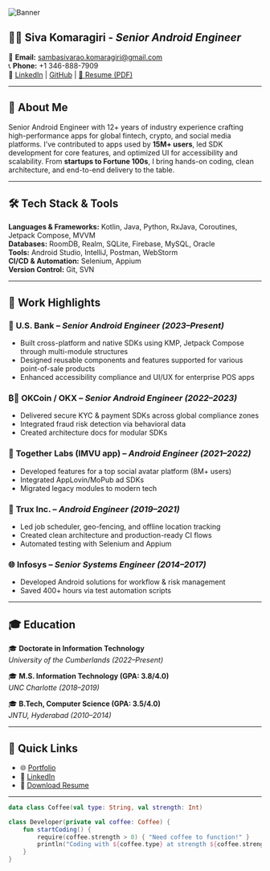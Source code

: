 
<!-- Banner Image -->
![Banner](https://github.com/user-attachments/assets/be4ac165-813e-455c-b88c-b1b012763740)

## 👨‍💻 Siva Komaragiri - *Senior Android Engineer*

📧 **Email:** sambasivarao.komaragiri@gmail.com  
📞 **Phone:** +1 346-888-7909  
🔗 [LinkedIn](https://skomaragiri.short.gy/creach-linkedin) | [GitHub](https://skomaragiri.short.gy/0hbpou) | [📄 Resume (PDF)](https://github.com/s-komaragiri/profile/blob/main/skomaragiri_resume_usb_detailed_consultant.pdf)

---

## 🚀 About Me

Senior Android Engineer with 12+ years of industry experience crafting high-performance apps for global fintech, crypto, and social media platforms. I’ve contributed to apps used by **15M+ users**, led SDK development for core features, and optimized UI for accessibility and scalability. From **startups to Fortune 100s**, I bring hands-on coding, clean architecture, and end-to-end delivery to the table.



---

## 🛠️ Tech Stack & Tools

**Languages & Frameworks:** Kotlin, Java, Python, RxJava, Coroutines, Jetpack Compose, MVVM  
**Databases:** RoomDB, Realm, SQLite, Firebase, MySQL, Oracle  
**Tools:** Android Studio, IntelliJ, Postman, WebStorm  
**CI/CD & Automation:** Selenium, Appium  
**Version Control:** Git, SVN

---

## 💼 Work Highlights

### 🏦 **U.S. Bank** – *Senior Android Engineer (2023–Present)*
- Built cross-platform and native SDKs using KMP, Jetpack Compose through multi-module structures
- Designed reusable components and features supported for various point-of-sale products 
- Enhanced accessibility compliance and UI/UX for enterprise POS apps

### ₿🚀 **OKCoin / OKX** – *Senior Android Engineer (2022–2023)*
- Delivered secure KYC & payment SDKs across global compliance zones
- Integrated fraud risk detection via behavioral data
- Created architecture docs for modular SDKs

### 👾 **Together Labs (IMVU app)** – *Android Engineer (2021–2022)*
- Developed features for a top social avatar platform (8M+ users)
- Integrated AppLovin/MoPub ad SDKs
- Migrated legacy modules to modern tech

### 🚛 **Trux Inc.** – *Android Engineer (2019–2021)*
- Led job scheduler, geo-fencing, and offline location tracking
- Created clean architecture and production-ready CI flows
- Automated testing with Selenium and Appium

### 🌐 **Infosys** – *Senior Systems Engineer (2014–2017)*
- Developed Android solutions for workflow & risk management
- Saved 400+ hours via test automation scripts

---

## 🎓 Education

🎓 **Doctorate in Information Technology**  
*University of the Cumberlands (2022–Present)*

🎓 **M.S. Information Technology (GPA: 3.8/4.0)**  
*UNC Charlotte (2018–2019)*

🎓 **B.Tech, Computer Science (GPA: 3.5/4.0)**  
*JNTU, Hyderabad (2010–2014)*

---

## 🔗 Quick Links

- 🌐 [Portfolio](https://skomaragiri.short.gy/0hbpou)
- 💼 [LinkedIn](https://skomaragiri.short.gy/creach-linkedin)
- 📄 [Download Resume](https://github.com/s-komaragiri/profile/blob/main/skomaragiri_resume_usb_detailed_consultant.pdf)

---

```kotlin
data class Coffee(val type: String, val strength: Int)

class Developer(private val coffee: Coffee) {
    fun startCoding() {
        require(coffee.strength > 0) { "Need coffee to function!" }
        println("Coding with ${coffee.type} at strength ${coffee.strength} ☕️")
    }
}
